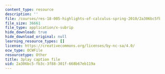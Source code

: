 ```yaml
---
content_type: resource
description: ''
file: /courses/res-18-005-highlights-of-calculus-spring-2010/2a306bc5fb3c3f88301f668b67eb119a_4PBYm3FuUNQ.srt
file_size: 36661
file_type: application/x-subrip
hide_download: true
hide_download_original: null
learning_resource_types: []
license: https://creativecommons.org/licenses/by-nc-sa/4.0/
ocw_type: OCWFile
resourcetype: Other
title: 3play caption file
uid: 2a306bc5-fb3c-3f88-301f-668b67eb119a
---
```

